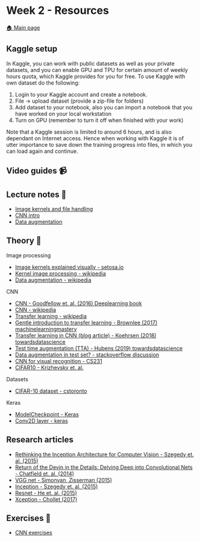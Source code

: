 # Week 2 - Resources

[:house: Main page](https://github.com/pr0fez/AI23-Deep_learning)

## Kaggle setup
In Kaggle, you can work with public datasets as well as your private datasets, and you can enable GPU and TPU for certain amount of weekly hours quota, which Kaggle provides for you for free. To use Kaggle with own dataset do the following:

1. Login to your Kaggle account and create a notebook. 
2. File -> upload dataset (provide a zip-file for folders)
3. Add dataset to your notebook, also you can import a notebook that you have worked on your local workstation 
4. Turn on GPU (remember to turn it off when finished with your work)

Note that a Kaggle session is limited to around 6 hours, and is also dependant on Internet access. Hence when working with Kaggle it is of utter importance to save down the training progress into files, in which you can load again and continue.

## Video guides :video_camera:


## Lecture notes :book:
- [Image kernels and file handling](https://github.com/pr0fez/AI23-Deep_learning/blob/main/Lectures/Lec2.0-Image_kernels.ipynb)
- [CNN intro](https://github.com/pr0fez/AI23-Deep_learning/blob/main/Lectures/Lec3-CNN_intro.ipynb)
- [Data augmentation](https://github.com/pr0fez/AI23-Deep_learning/blob/main/Lectures/Lec4-Data_augmentation.ipynb)

## Theory :book:

Image processing
- [Image kernels explained visually - setosa.io](https://setosa.io/ev/image-kernels/)
- [Kernel image processing - wikipedia](https://en.wikipedia.org/wiki/Kernel_(image_processing))
- [Data augmentation - wikipedia](https://en.wikipedia.org/wiki/Data_augmentation)
  
CNN
- [CNN - Goodfellow et. al. (2016) Deeplearning book](https://www.deeplearningbook.org/contents/convnets.html)
- [CNN - wikipedia](https://en.wikipedia.org/wiki/Convolutional_neural_network)
- [Transfer learning - wikipedia](https://en.wikipedia.org/wiki/Transfer_learning)
- [Gentle introduction to transfer learning - Brownlee (2017) machinelearningmastery](https://machinelearningmastery.com/transfer-learning-for-deep-learning/)
- [Transfer learning in CNN (blog article) - Koehrsen (2018) towardsdatascience](https://towardsdatascience.com/transfer-learning-with-convolutional-neural-networks-in-pytorch-dd09190245ce)
- [Test time augmentation (TTA) - Hubens (2019) towardsdatascience](https://towardsdatascience.com/test-time-augmentation-tta-and-how-to-perform-it-with-keras-4ac19b67fb4d)
- [Data augmentation in test set? - stackoverflow discussion](https://stackoverflow.com/questions/48029542/data-augmentation-in-test-validation-set)
- [CNN for visual recognition - CS231](https://cs231n.github.io/convolutional-networks/)
- [CIFAR10 - Krizhevsky et. al.](https://www.cs.toronto.edu/~kriz/cifar.html)

Datasets
- [CIFAR-10 dataset - cstoronto](https://www.cs.toronto.edu/~kriz/cifar.html)

Keras 
- [ModelCheckpoint - Keras](https://keras.io/api/callbacks/model_checkpoint/)
- [Conv2D layer - keras](https://keras.io/api/layers/convolution_layers/convolution2d/)

## Research articles 
- [Rethinking the Inception Architecture for Computer Vision - Szegedy et. al. (2015)](https://arxiv.org/pdf/1512.00567.pdf)
- [Return of the Devin in the Details: Delving Deep into Convolutional Nets - Chatfield et. al. (2014)](https://arxiv.org/pdf/1405.3531.pdf)
- [VGG net - Simonyan, Zisserman (2015)](https://arxiv.org/pdf/1409.1556v6.pdf)
- [Inception - Szegedy et. al. (2015)](https://www.cv-foundation.org/openaccess/content_cvpr_2015/papers/Szegedy_Going_Deeper_With_2015_CVPR_paper.pdf)
- [Resnet - He et. al. (2015)](https://arxiv.org/pdf/1512.03385.pdf)
- [Xception - Chollet (2017)](https://arxiv.org/pdf/1610.02357.pdf)

## Exercises :running:
- [CNN exercises](https://github.com/pr0fez/AI23-Deep_learning/blob/main/Exercises/E2-CNN.ipynb)
